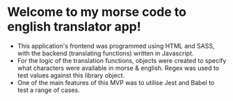 # Welcome to my morse code to english translator app!
- This application's frontend was programmed using HTML and SASS, with the backend (translating functions) written in Javascript.
- For the logic of the translation functions, objects were created to specify what characters were available in morse & english. Regex was used to test values against this library object. 
- One of the main features of this MVP was to utilise Jest and Babel  to test a range of cases. 
